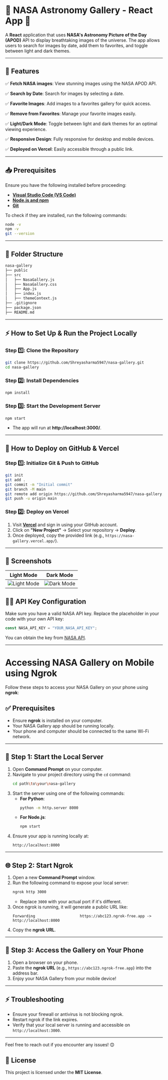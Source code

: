 # 🚀 NASA Astronomy Gallery - React App 🌌

A **React** application that uses **NASA's Astronomy Picture of the Day (APOD)** API to display breathtaking images of the universe. The app allows users to search for images by date, add them to favorites, and toggle between light and dark themes.

---

## 📌 Features

✅ **Fetch NASA images**: View stunning images using the NASA APOD API.

✅ **Search by Date**: Search for images by selecting a date.

✅ **Favorite Images**: Add images to a favorites gallery for quick access.

✅ **Remove from Favorites**: Manage your favorite images easily.

✅ **Light/Dark Mode**: Toggle between light and dark themes for an optimal viewing experience.

✅ **Responsive Design**: Fully responsive for desktop and mobile devices.

✅ **Deployed on Vercel**: Easily accessible through a public link.

---
## 📥 Prerequisites

Ensure you have the following installed before proceeding:

- **[Visual Studio Code (VS Code)](https://code.visualstudio.com/)**
- **[Node.js and npm](https://nodejs.org/)**
- **[Git](https://git-scm.com/)**

To check if they are installed, run the following commands:
```bash
node -v
npm -v
git --version
```

---

## 📂 Folder Structure

```bash
nasa-gallery
├── public
├── src
│   ├── NasaGallery.js
│   ├── NasaGallery.css
│   ├── App.js
│   ├── index.js
│   ├── themeContext.js
├── .gitignore
├── package.json
├── README.md
```

---

## ⚡ How to Set Up & Run the Project Locally

### Step 1️⃣: Clone the Repository
```bash
git clone https://github.com/Shreyasharma5947/nasa-gallery.git
cd nasa-gallery
```

### Step 2️⃣: Install Dependencies
```bash
npm install
```

### Step 3️⃣: Start the Development Server
```bash
npm start
```
- The app will run at **http://localhost:3000/**.

---

## 🚀 How to Deploy on GitHub & Vercel

### Step 1️⃣: Initialize Git & Push to GitHub
```bash
git init
git add .
git commit -m "Initial commit"
git branch -M main
git remote add origin https://github.com/Shreyasharma5947/nasa-gallery.git
git push -u origin main
```

### Step 2️⃣: Deploy on Vercel
1. Visit **[Vercel](https://vercel.com/)** and sign in using your GitHub account.
2. Click on **"New Project"** → Select your repository → **Deploy**.
3. Once deployed, copy the provided link (e.g., `https://nasa-gallery.vercel.app/`).

---

## 🎨 Screenshots

| Light Mode | Dark Mode |
|-------------|-----------|
| ![Light Mode](https://via.placeholder.com/400x300?text=Light+Mode) | ![Dark Mode](https://via.placeholder.com/400x300?text=Dark+Mode) |


## 🧑‍💻 API Key Configuration

Make sure you have a valid NASA API key. Replace the placeholder in your code with your own API key:
```javascript
const NASA_API_KEY = "YOUR_NASA_API_KEY";
```
You can obtain the key from [NASA API](https://api.nasa.gov/).

---

# Accessing NASA Gallery on Mobile using Ngrok

Follow these steps to access your NASA Gallery on your phone using **ngrok**:

## ✅ Prerequisites
- Ensure **ngrok** is installed on your computer.
- Your NASA Gallery app should be running locally.
- Your phone and computer should be connected to the same Wi-Fi network.

---

## 🚀 Step 1: Start the Local Server
1. Open **Command Prompt** on your computer.
2. Navigate to your project directory using the `cd` command:
    ```bash
    cd path\to\your\nasa-gallery
    ```
3. Start the server using one of the following commands:
    - **For Python**:  
      ```bash
      python -m http.server 8000
      ```
    - **For Node.js**:  
      ```bash
      npm start
      ```
4. Ensure your app is running locally at:  
    ```
    http://localhost:8000
    ```

---

## 🌐 Step 2: Start Ngrok
1. Open a new **Command Prompt** window.
2. Run the following command to expose your local server:
    ```bash
    ngrok http 3000
    ```
    - Replace `3000` with your actual port if it's different.
3. Once ngrok is running, it will generate a public URL like:
    ```
    Forwarding                    https://abc123.ngrok-free.app -> http://localhost:8000
    ```
4. Copy the **ngrok URL**.

---

## 📱 Step 3: Access the Gallery on Your Phone
1. Open a browser on your phone.
2. Paste the **ngrok URL** (e.g., `https://abc123.ngrok-free.app`) into the address bar.
3. Enjoy your NASA Gallery from your mobile device!

---

## ⚡ Troubleshooting
- Ensure your firewall or antivirus is not blocking ngrok.
- Restart ngrok if the link expires.
- Verify that your local server is running and accessible on `http://localhost:3000`.

---

Feel free to reach out if you encounter any issues! 😊



## 📜 License

This project is licensed under the **MIT License**.

